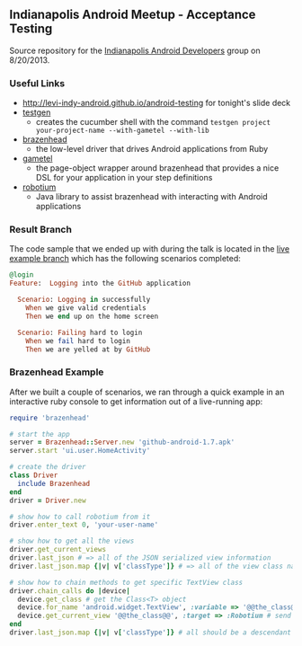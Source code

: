 ## Indianapolis Android Meetup - Acceptance Testing

Source repository for the [Indianapolis Android Developers](http://www.meetup.com/Indy-Android-Developers/) group on 8/20/2013.

### Useful Links
* http://levi-indy-android.github.io/android-testing for tonight's slide deck
* [testgen](https://github.com/cheezy/testgen)
  * creates the cucumber shell with the command `testgen project your-project-name --with-gametel --with-lib`
* [brazenhead](https://github.com/leandog/brazenhead)
  * the low-level driver that drives Android applications from Ruby
* [gametel](https://github.com/leandog/gametel)
  * the page-object wrapper around brazenhead that provides a nice DSL for your application in your step definitions
* [robotium](https://github.com/jayway/robotium)
  *  Java library to assist brazenhead with interacting with Android applications

### Result Branch
The code sample that we ended up with during the talk is located in the [live example branch](https://github.com/levi-indy-android/android-testing/tree/live-example) which has the following scenarios completed:

```ruby
@login
Feature:  Logging into the GitHub application

  Scenario: Logging in successfully
    When we give valid credentials
    Then we end up on the home screen

  Scenario: Failing hard to login
    When we fail hard to login
    Then we are yelled at by GitHub
```

### Brazenhead Example
After we built a couple of scenarios, we ran through a quick example in an interactive ruby console to get information out of a live-running app:

```ruby
require 'brazenhead'

# start the app
server = Brazenhead::Server.new 'github-android-1.7.apk'
server.start 'ui.user.HomeActivity'

# create the driver
class Driver
  include Brazenhead
end
driver = Driver.new

# show how to call robotium from it
driver.enter_text 0, 'your-user-name'

# show how to get all the views
driver.get_current_views
driver.last_json # => all of the JSON serialized view information
driver.last_json.map {|v| v['classType']} # => all of the view class names

# show how to chain methods to get specific TextView class
driver.chain_calls do |device|
  device.get_class # get the Class<T> object
  device.for_name 'android.widget.TextView', :variable => '@@the_class@@' # get the Class<TextView> class and store it in @@the_class@@
  device.get_current_view '@@the_class@@', :target => :Robotium # send it back to robotium's getCurrentViews(Class<View>)
end
driver.last_json.map {|v| v['classType']} # all should be a descendant of TextView
```
